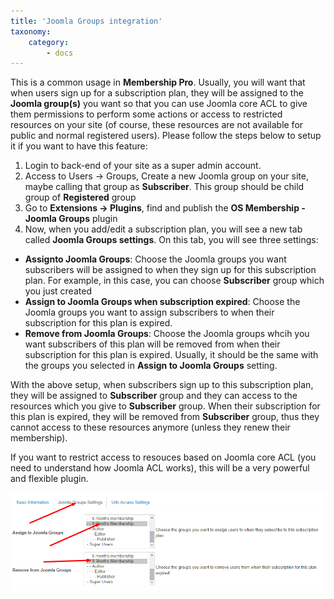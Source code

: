 ```yaml
---
title: 'Joomla Groups integration'
taxonomy:
    category:
        - docs
---
```


This is a common usage in **Membership Pro**. Usually, you will want that when users sign up for a subscription plan, they will be assigned to the **Joomla group(s)** you want so that you can use Joomla core ACL to give them permissions to perform some actions or access to restricted resources on your site (of course, these resources are not available for public and normal registered users). Please follow the steps below to setup it if you want to have this feature:
1. Login to back-end of your site as a super admin account.
2. Access to Users -> Groups, Create a new Joomla group on your site, maybe calling that group as **Subscriber**. This group should be child group of **Registered** group
3. Go to **Extensions -> Plugins**, find and publish the **OS Membership - Joomla Groups** plugin
4. Now, when you add/edit a subscription plan, you will see a new tab called **Joomla Groups settings**. On this tab, you will see three settings:
* **Assignto Joomla Groups**: Choose the Joomla groups you want subscribers will be assigned to when they sign up for this subscription plan. For example, in this case, you can choose **Subscriber** group which you just created
* **Assign to Joomla Groups when subscription expired**: Choose the Joomla groups you want to assign subscribers to when their subscription for this plan is expired.
* **Remove from Joomla Groups**: Choose the Joomla groups whcih you want subscribers of this plan will be removed from when their subscription for this plan is expired. Usually, it should be the same with the groups you selected in **Assign to Joomla Groups** setting.

With the above setup, when subscribers sign up to this subscription plan, they will be assigned to **Subscriber** group and they can access to the resources which you give to **Subscriber** group. When their subscription for this plan is expired, they will be removed from **Subscriber** group, thus they cannot access to these resources anymore (unless they renew their membership).

If you want to restrict access to resouces based on Joomla core ACL (you need to understand how Joomla ACL works), this will be a very powerful and flexible plugin.

![Joomla Groups Plugin](joomla-group-settings.png)